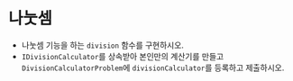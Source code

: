 # 나눗셈
  
- 나눗셈 기능을 하는 `division` 함수를 구현하시오.
- `IDivisionCalculator`를 상속받아 본인만의 계산기를 만들고 `DivisionCalculatorProblem`에 `divisionCalculator`를 등록하고 제출하시오.  
  
  
  